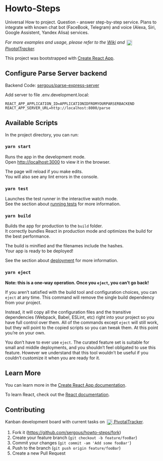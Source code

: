 # Howto-Steps

Universal How to project. Question - answer step-by-step service.
Plans to integrate with known chat bot (FaceBook, Telegram) and voice (Alexa, Siri, Google Assistent, Yandex Alisa) services.

_For more examples and usage, please refer to the [Wiki][wiki-url] and [<img src="https://d33wubrfki0l68.cloudfront.net/879d8e40573d7118cbc5d5e95544c2bce8fa5143/a5f17/images/2013/pivotal-tracker-fluid-icon-2013.png"  width="18" height="18" style="vertical-align: middle;padding:2px">PivotalTracker][pivotal-url]._

This project was bootstrapped with [Create React App](https://github.com/facebook/create-react-app).

## Configure Parse Server backend

Backend Code: [sergous/parse-express-server](https://github.com/sergous/parse-express-server)

Add server to file .env.development.local:

```
REACT_APP_APPLICATION_ID=APPLICATIONIDFROMYOURPARSERBACKEND
REACT_APP_SERVER_URL=http://localhost:8000/parse

```

## Available Scripts

In the project directory, you can run:

### `yarn start`

Runs the app in the development mode.<br>
Open [http://localhost:3000](http://localhost:3000) to view it in the browser.

The page will reload if you make edits.<br>
You will also see any lint errors in the console.

### `yarn test`

Launches the test runner in the interactive watch mode.<br>
See the section about [running tests](https://facebook.github.io/create-react-app/docs/running-tests) for more information.

### `yarn build`

Builds the app for production to the `build` folder.<br>
It correctly bundles React in production mode and optimizes the build for the best performance.

The build is minified and the filenames include the hashes.<br>
Your app is ready to be deployed!

See the section about [deployment](https://facebook.github.io/create-react-app/docs/deployment) for more information.

### `yarn eject`

**Note: this is a one-way operation. Once you `eject`, you can’t go back!**

If you aren’t satisfied with the build tool and configuration choices, you can `eject` at any time. This command will remove the single build dependency from your project.

Instead, it will copy all the configuration files and the transitive dependencies (Webpack, Babel, ESLint, etc) right into your project so you have full control over them. All of the commands except `eject` will still work, but they will point to the copied scripts so you can tweak them. At this point you’re on your own.

You don’t have to ever use `eject`. The curated feature set is suitable for small and middle deployments, and you shouldn’t feel obligated to use this feature. However we understand that this tool wouldn’t be useful if you couldn’t customize it when you are ready for it.

## Learn More

You can learn more in the [Create React App documentation](https://facebook.github.io/create-react-app/docs/getting-started).

To learn React, check out the [React documentation](https://reactjs.org/).

## Contributing

Kanban development board with current tasks on
[<img src="https://d33wubrfki0l68.cloudfront.net/879d8e40573d7118cbc5d5e95544c2bce8fa5143/a5f17/images/2013/pivotal-tracker-fluid-icon-2013.png"  width="18" height="18" style="vertical-align: middle;padding:2px"> PivotalTracker][pivotal-url].

1. Fork it (<https://github.com/sergous/howto-steps/fork>)
2. Create your feature branch (`git checkout -b feature/fooBar`)
3. Commit your changes (`git commit -am 'Add some fooBar'`)
4. Push to the branch (`git push origin feature/fooBar`)
5. Create a new Pull Request

<!-- Markdown link & img dfn's -->

[pivotal-url]: https://www.pivotaltracker.com/n/projects/2267174
[wiki-url]: https://github.com/sergous/howto-steps/wiki
